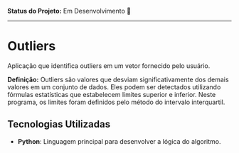 **Status do Projeto:** Em Desenvolvimento 🚧  
________________________

# Outliers

Aplicação que identifica outliers em um vetor fornecido pelo usuário.  

**Definição:** Outliers são valores que desviam significativamente dos demais valores em um conjunto de dados. Eles podem ser detectados utilizando fórmulas estatísticas que estabelecem limites superior e inferior. Neste programa, os limites foram definidos pelo método do intervalo interquartil.

## Tecnologias Utilizadas

- **Python**: Linguagem principal para desenvolver a lógica do algoritmo.
